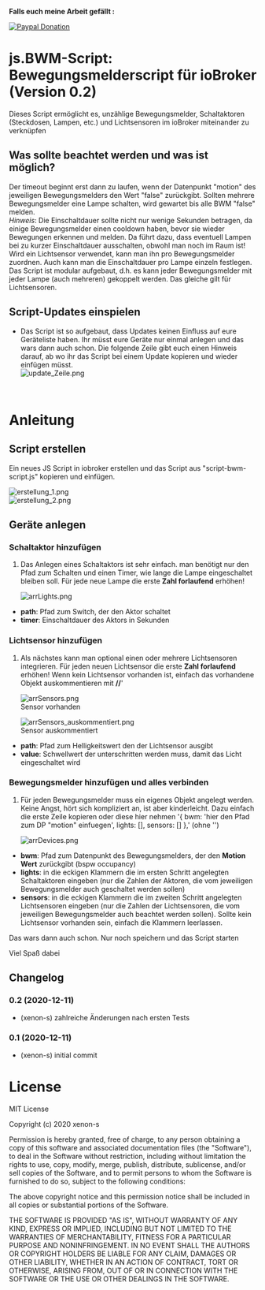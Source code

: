 **Falls euch meine Arbeit gefällt :** <br>

[![Paypal Donation](https://img.shields.io/badge/paypal-donate%20%7C%20spenden-blue.svg)](https://www.paypal.com/cgi-bin/webscr?cmd=_s-xclick&hosted_button_id=3EYML5A4EMJCW&source=url)


# js.BWM-Script: Bewegungsmelderscript für ioBroker (Version 0.2)
Dieses Script ermöglicht es, unzählige Bewegungsmelder, Schaltaktoren (Steckdosen, Lampen, etc.) und Lichtsensoren im ioBroker miteinander zu verknüpfen

## Was sollte beachtet werden und was ist möglich?
Der timeout beginnt erst dann zu laufen, wenn der Datenpunkt "motion" des jeweiligen Bewegungsmelders den Wert "false" zurückgibt. Sollten mehrere Bewegungsmelder eine Lampe schalten, wird gewartet bis alle BWM "false" melden. <br>
*Hinweis*: Die Einschaltdauer sollte nicht nur wenige Sekunden betragen, da einige Bewegungsmelder einen cooldown haben, bevor sie wieder Bewegungen erkennen und melden. Da führt dazu, dass eventuell Lampen bei zu kurzer Einschaltdauer ausschalten, obwohl man noch im Raum ist! <br>
Wird ein Lichtsensor verwendet, kann man ihn pro Bewegungsmelder zuordnen. Auch kann man die Einschaltdauer pro Lampe einzeln festlegen. Das Script ist modular aufgebaut, d.h. es kann jeder Bewegungsmelder mit jeder Lampe (auch mehreren) gekoppelt werden. Das gleiche gilt für Lichtsensoren. <br>


## Script-Updates einspielen
- Das Script ist so aufgebaut, dass Updates keinen Einfluss auf eure Geräteliste haben. Ihr müsst eure Geräte nur einmal anlegen und das wars dann auch schon. Die folgende Zeile gibt euch einen Hinweis darauf, ab wo ihr das Script bei einem Update kopieren und wieder einfügen müsst. <br>
  ![update_Zeile.png](/admin/update_Zeile.png)
 <br>


# Anleitung
## Script erstellen
Ein neues JS Script in iobroker erstellen und das Script aus "script-bwm-script.js" kopieren und einfügen. <br>

![erstellung_1.png](/admin/erstellung_1.png) <br>
![erstellung_2.png](/admin/erstellung_2.png) <br>

## Geräte anlegen

### Schaltaktor hinzufügen
1. Das Anlegen eines Schaltaktors ist sehr einfach. man benötigt nur den Pfad zum Schalten und einen Timer, wie lange die Lampe eingeschaltet bleiben soll. Für jede neue Lampe die erste **Zahl forlaufend** erhöhen!<br>

    ![arrLights.png](/admin/arrLights.png)

- **path**: Pfad zum Switch, der den Aktor schaltet
- **timer**: Einschaltdauer des Aktors in Sekunden

### Lichtsensor hinzufügen
1. Als nächstes kann man optional einen oder mehrere Lichtsensoren integrieren. Für jeden neuen Lichtsensor die erste **Zahl forlaufend** erhöhen! Wenn kein Lichtsensor vorhanden ist, einfach das vorhandene Objekt auskommentieren mit **//**'<br>

    ![arrSensors.png](/admin/arrSensors.png) <br>
  Sensor vorhanden

    ![arrSensors_auskommentiert.png](/admin/arrSensors_auskommentiert.png) <br>
  Sensor auskommentiert

- **path**: Pfad zum Helligkeitswert den der Lichtsensor ausgibt
- **value**: Schwellwert der unterschritten werden muss, damit das Licht eingeschaltet wird

### Bewegungsmelder hinzufügen und alles verbinden
1. Für jeden Bewegungsmelder muss ein eigenes Objekt angelegt werden. Keine Angst, hört sich kompliziert an, ist aber kinderleicht. Dazu einfach die erste Zeile kopieren oder diese hier nehmen '{ bwm: 'hier den Pfad zum DP "motion" einfuegen', lights: [], sensors: [] },' (ohne '')<br>

    ![arrDevices.png](/admin/arrDevices.png)

- **bwm**: Pfad zum Datenpunkt des Bewegungsmelders, der den **Motion Wert** zurückgibt (bspw occupancy)
- **lights**: in die eckigen Klammern die im ersten Schritt angelegten Schaltaktoren eingeben (nur die Zahlen der Aktoren, die vom jeweiligen Bewegungsmelder auch geschaltet werden sollen)
- **sensors**: in die eckigen Klammern die im zweiten Schritt angelegten Lichtsensoren eingeben (nur die Zahlen der Lichtsensoren, die vom jeweiligen Bewegungsmelder auch beachtet werden sollen). Sollte kein Lichtsensor vorhanden sein, einfach die Klammern leerlassen.

Das wars dann auch schon. Nur noch speichern und das Script starten

Viel Spaß dabei 




## Changelog

### 0.2 (2020-12-11)
* (xenon-s) zahlreiche Änderungen nach ersten Tests

### 0.1 (2020-12-11)
* (xenon-s) initial commit


# License
MIT License

Copyright (c) 2020 xenon-s<br>

Permission is hereby granted, free of charge, to any person obtaining a copy of this software and associated documentation files (the "Software"), to deal in the Software without restriction, including without limitation the rights to use, copy, modify, merge, publish, distribute, sublicense, and/or sell copies of the Software, and to permit persons to whom the Software is furnished to do so, subject to the following conditions:<br>

The above copyright notice and this permission notice shall be included in all copies or substantial portions of the Software.<br>

THE SOFTWARE IS PROVIDED "AS IS", WITHOUT WARRANTY OF ANY KIND, EXPRESS OR IMPLIED, INCLUDING BUT NOT LIMITED TO THE WARRANTIES OF MERCHANTABILITY, FITNESS FOR A PARTICULAR PURPOSE AND NONINFRINGEMENT. IN NO EVENT SHALL THE AUTHORS OR COPYRIGHT HOLDERS BE LIABLE FOR ANY CLAIM, DAMAGES OR OTHER LIABILITY, WHETHER IN AN ACTION OF CONTRACT, TORT OR OTHERWISE, ARISING FROM, OUT OF OR IN CONNECTION WITH THE SOFTWARE OR THE USE OR OTHER DEALINGS IN THE SOFTWARE.<br>
